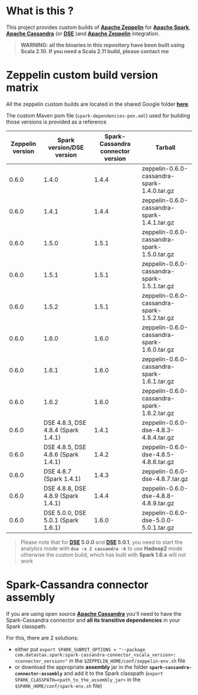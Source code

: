 # What is this ?
This project provides custom builds of **[Apache Zeppelin]** for **[Apache Spark]**, **[Apache Cassandra]** (or **[DSE]** )and **[Apache Zeppelin]** integration.

> **WARNING: all the binaries in this repository have been built using Scala 2.10. If you need a Scala 2.11 build, please contact me**


# Zeppelin custom build version matrix

All the zeppelin custom builds are located in the shared Google folder **[here]**.

The custom Maven pom file (`spark-dependencies-pon.xml`) used for building those versions is provided as a reference

<table>
  <thead>
    <tr>
      <th>Zeppelin version</th>
      <th>Spark version/DSE version</th>
      <th>Spark-Cassandra connector version</th>
      <th>Tarball</th>    
    </tr>
  </thead>
  <tbody>
    <tr>
      <td>0.6.0</td>
      <td>1.4.0</td>
      <td>1.4.4</td>
      <td>zeppelin-0.6.0-cassandra-spark-1.4.0.tar.gz</td>
    </tr>
    <tr>
      <td>0.6.0</td>
      <td>1.4.1</td>
      <td>1.4.4</td>
      <td>zeppelin-0.6.0-cassandra-spark-1.4.1.tar.gz</td>
    </tr>
    <tr>
      <td>0.6.0</td>
      <td>1.5.0</td>
      <td>1.5.1</td>
      <td>zeppelin-0.6.0-cassandra-spark-1.5.0.tar.gz</td>
    </tr>
    <tr>
      <td>0.6.0</td>
      <td>1.5.1</td>
      <td>1.5.1</td>
      <td>zeppelin-0.6.0-cassandra-spark-1.5.1.tar.gz</td>
    </tr>
    <tr>
      <td>0.6.0</td>
      <td>1.5.2</td>
      <td>1.5.1</td>
      <td>zeppelin-0.6.0-cassandra-spark-1.5.2.tar.gz</td>
    </tr>
    <tr>
      <td>0.6.0</td>
      <td>1.6.0</td>
      <td>1.6.0</td>
      <td>zeppelin-0.6.0-cassandra-spark-1.6.0.tar.gz</td>
    </tr>
    <tr>
      <td>0.6.0</td>
      <td>1.6.1</td>
      <td>1.6.0</td>
      <td>zeppelin-0.6.0-cassandra-spark-1.6.1.tar.gz</td>
    </tr>                    
    <tr>
      <td>0.6.0</td>
      <td>1.6.2</td>
      <td>1.6.0</td>
      <td>zeppelin-0.6.0-cassandra-spark-1.6.2.tar.gz</td>
    </tr>    
    <tr>
      <td>0.6.0</td>
      <td>DSE 4.8.3, DSE 4.8.4 (Spark 1.4.1)</td>
      <td>1.4.1</td>
      <td>zeppelin-0.6.0-dse-4.8.3-4.8.4.tar.gz</td>
    </tr>    
    <tr>
      <td>0.6.0</td>
      <td>DSE 4.8.5, DSE 4.8.6 (Spark 1.4.1)</td>
      <td>1.4.2</td>
      <td>zeppelin-0.6.0-dse-4.8.5-4.8.6.tar.gz</td>
    </tr>
    <tr>
      <td>0.6.0</td>
      <td>DSE 4.8.7 (Spark 1.4.1)</td>
      <td>1.4.3</td>
      <td>zeppelin-0.6.0-dse-4.8.7.tar.gz</td>
    </tr>
    <tr>
      <td>0.6.0</td>
      <td>DSE 4.8.8, DSE 4.8.9 (Spark 1.4.1)</td>
      <td>1.4.4</td>
      <td>zeppelin-0.6.0-dse-4.8.8-4.8.9.tar.gz</td>
    </tr>
    <tr>
      <td>0.6.0</td>
      <td>DSE 5.0.0, DSE 5.0.1 (Spark 1.6.1)</td>
      <td>1.6.0</td>
      <td>zeppelin-0.6.0-dse-5.0.0-5.0.1.tar.gz</td>
    </tr>
  </tbody> 
</table>

> Please note that for **[DSE] 5.0.0** and **[DSE] 5.0.1**, you need to start the analytics mode with **`dse -x 2 cassandra -k`** to use **Hadoop2** mode otherwise the custom build, which has built with **Spark 1.6.x** will not work

# Spark-Cassandra connector assembly

If you are using open source **[Apache Cassandra]** you'll need to have the Spark-Cassandra connector and **all its transitive dependencies** in your Spark classpath.

For this, there are 2 solutions:

* either put `export SPARK_SUBMIT_OPTIONS = "--package com.datastax.spark:spark-cassandra-connector_<scala_version>:<connector_version>"` in the `$ZEPPELIN_HOME/conf/zeppelin-env.sh` file
* or download the appropriate **assembly** jar in the folder **`spark-cassandra-connector-assembly`** and add it to the Spark classpath (`export SPARK_CLASSPATH=<path_to_the_assembly_jar>` in the `$SPARK_HOME/conf/spark-env.sh` file)


[here]: https://drive.google.com/folderview?id=0B6wR2aj4Cb6wQ01aR3ItR0xUNms
[DSE]: http://docs.datastax.com/en/latest-dse/index.html      
[Apache Cassandra]: http://cassandra.apache.org
[Apache Spark]: http://spark.apache.org
[Apache Zeppelin]: http://zeppelin.apache.org